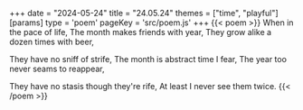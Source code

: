 +++
date = "2024-05-24"
title = "24.05.24"
themes = ["time", "playful"]
[params]
  type = 'poem'
  pageKey = 'src/poem.js'
+++
{{< poem >}}
When in the pace of life,
The month makes friends with year,
They grow alike a dozen times with beer,

They have no sniff of strife,
The month is abstract time I fear,
The year too never seams to reappear,

They have no stasis though they're rife,
At least I never see them twice.
{{< /poem >}}